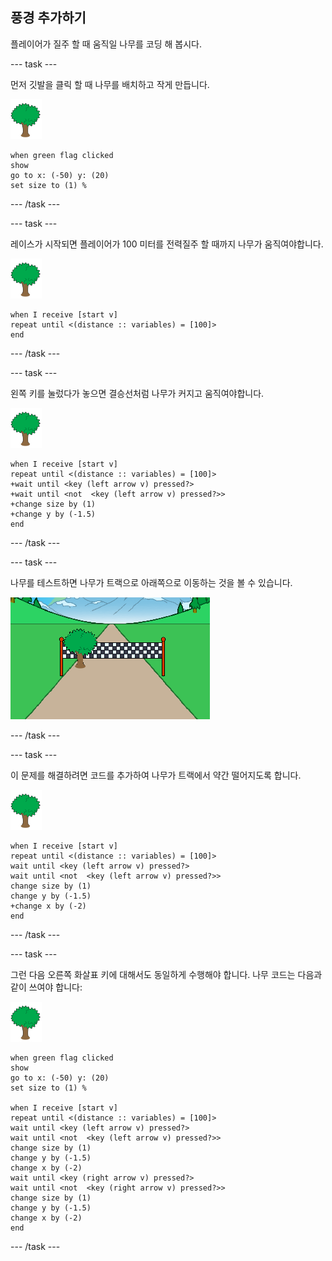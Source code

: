 ## 풍경 추가하기

플레이어가 질주 할 때 움직일 나무를 코딩 해 봅시다.

--- task ---

먼저 깃발을 클릭 할 때 나무를 배치하고 작게 만듭니다.

![나무 스프라이트](images/tree-sprite.png)

```blocks3
when green flag clicked
show
go to x: (-50) y: (20)
set size to (1) %
```

--- /task ---


--- task ---

레이스가 시작되면 플레이어가 100 미터를 전력질주 할 때까지 나무가 움직여야합니다.

![나무 스프라이트](images/tree-sprite.png)

```blocks3
when I receive [start v]
repeat until <(distance :: variables) = [100]>
end

```

--- /task ---

--- task ---

왼쪽 키를 눌렀다가 놓으면 결승선처럼 나무가 커지고 움직여야합니다.

![나무 스프라이트](images/tree-sprite.png)

```blocks3
when I receive [start v]
repeat until <(distance :: variables) = [100]>
+wait until <key (left arrow v) pressed?>
+wait until <not  <key (left arrow v) pressed?>>
+change size by (1)
+change y by (-1.5)
end
```

--- /task ---

--- task ---

나무를 테스트하면 나무가 트랙으로 아래쪽으로 이동하는 것을 볼 수 있습니다.

![나무가 트랙 위로 이동](images/sprint-tree-bug.png)

--- /task ---

--- task ---

이 문제를 해결하려면 코드를 추가하여 나무가 트랙에서 약간 떨어지도록 합니다.

![나무 스프라이트](images/tree-sprite.png)

```blocks3
when I receive [start v]
repeat until <(distance :: variables) = [100]>
wait until <key (left arrow v) pressed?>
wait until <not  <key (left arrow v) pressed?>>
change size by (1)
change y by (-1.5)
+change x by (-2)
end
```

--- /task ---

--- task ---

그런 다음 오른쪽 화살표 키에 대해서도 동일하게 수행해야 합니다. 나무 코드는 다음과 같이 쓰여야 합니다:

![나무 스프라이트](images/tree-sprite.png)

```blocks3
when green flag clicked
show
go to x: (-50) y: (20)
set size to (1) %

when I receive [start v]
repeat until <(distance :: variables) = [100]>
wait until <key (left arrow v) pressed?>
wait until <not  <key (left arrow v) pressed?>>
change size by (1)
change y by (-1.5)
change x by (-2)
wait until <key (right arrow v) pressed?>
wait until <not  <key (right arrow v) pressed?>>
change size by (1)
change y by (-1.5)
change x by (-2)
end
```

--- /task ---

